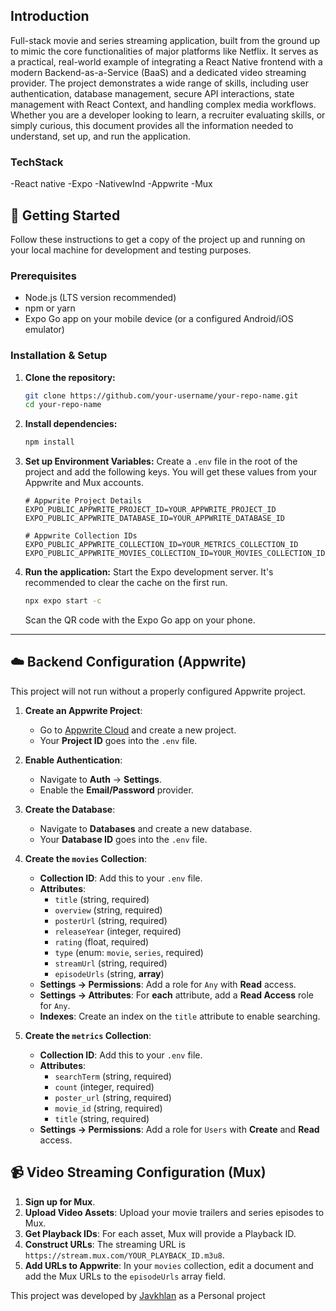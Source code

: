 ## Introduction

Full-stack movie and series streaming application, built from the ground up to mimic the core functionalities of major platforms like Netflix. It serves as a practical, real-world example of integrating a React Native frontend with a modern Backend-as-a-Service (BaaS) and a dedicated video streaming provider. The project demonstrates a wide range of skills, including user authentication, database management, secure API interactions, state management with React Context, and handling complex media workflows. Whether you are a developer looking to learn, a recruiter evaluating skills, or simply curious, this document provides all the information needed to understand, set up, and run the application.

### TechStack

-React native
-Expo
-NativewInd
-Appwrite
-Mux

## 🚀 Getting Started

Follow these instructions to get a copy of the project up and running on your local machine for development and testing purposes.

### Prerequisites

- Node.js (LTS version recommended)
- npm or yarn
- Expo Go app on your mobile device (or a configured Android/iOS emulator)

### Installation & Setup

1.  **Clone the repository:**
    ```bash
    git clone https://github.com/your-username/your-repo-name.git
    cd your-repo-name
    ```

2.  **Install dependencies:**
    ```bash
    npm install
    ```

3.  **Set up Environment Variables:**
    Create a `.env` file in the root of the project and add the following keys. You will get these values from your Appwrite and Mux accounts.

    ```env
    # Appwrite Project Details
    EXPO_PUBLIC_APPWRITE_PROJECT_ID=YOUR_APPWRITE_PROJECT_ID
    EXPO_PUBLIC_APPWRITE_DATABASE_ID=YOUR_APPWRITE_DATABASE_ID

    # Appwrite Collection IDs
    EXPO_PUBLIC_APPWRITE_COLLECTION_ID=YOUR_METRICS_COLLECTION_ID
    EXPO_PUBLIC_APPWRITE_MOVIES_COLLECTION_ID=YOUR_MOVIES_COLLECTION_ID
    ```

4.  **Run the application:**
    Start the Expo development server. It's recommended to clear the cache on the first run.
    ```bash
    npx expo start -c
    ```
    Scan the QR code with the Expo Go app on your phone.

---

## ☁️ Backend Configuration (Appwrite)

This project will not run without a properly configured Appwrite project.

1.  **Create an Appwrite Project**:
    - Go to [Appwrite Cloud](https://cloud.appwrite.io) and create a new project.
    - Your **Project ID** goes into the `.env` file.

2.  **Enable Authentication**:
    - Navigate to **Auth** -> **Settings**.
    - Enable the **Email/Password** provider.

3.  **Create the Database**:
    - Navigate to **Databases** and create a new database.
    - Your **Database ID** goes into the `.env` file.

4.  **Create the `movies` Collection**:
    - **Collection ID**: Add this to your `.env` file.
    - **Attributes**:
      - `title` (string, required)
      - `overview` (string, required)
      - `posterUrl` (string, required)
      - `releaseYear` (integer, required)
      - `rating` (float, required)
      - `type` (enum: `movie`, `series`, required)
      - `streamUrl` (string, required)
      - `episodeUrls` (string, **array**)
    - **Settings -> Permissions**: Add a role for `Any` with **Read** access.
    - **Settings -> Attributes**: For **each** attribute, add a **Read Access** role for `Any`.
    - **Indexes**: Create an index on the `title` attribute to enable searching.

5.  **Create the `metrics` Collection**:
    - **Collection ID**: Add this to your `.env` file.
    - **Attributes**:
      - `searchTerm` (string, required)
      - `count` (integer, required)
      - `poster_url` (string, required)
      - `movie_id` (string, required)
      - `title` (string, required)
    - **Settings -> Permissions**: Add a role for `Users` with **Create** and **Read** access.

## 📹 Video Streaming Configuration (Mux)

1.  **Sign up for Mux**.
2.  **Upload Video Assets**: Upload your movie trailers and series episodes to Mux.
3.  **Get Playback IDs**: For each asset, Mux will provide a Playback ID.
4.  **Construct URLs**: The streaming URL is `https://stream.mux.com/YOUR_PLAYBACK_ID.m3u8`.
5.  **Add URLs to Appwrite**: In your `movies` collection, edit a document and add the Mux URLs to the `episodeUrls` array field.

This project was developed by [Javkhlan](https://github.com/Skitarii11) as a Personal project